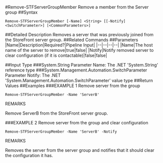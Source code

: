 #Remove-STFServerGroupMember
Remove a member from the Server group
##Syntax
```Remove-STFServerGroupMember [-Name] <String> [[-Notify] <SwitchParameter>] [<CommonParameters>]
```
##Detailed Description
Removes a server that was previously joined from the StoreFront server group.
##Related Commands
##Parameters
|Name|Description|Required?|Pipeline Input||--|--|--|--||Name|The host name of the server to remove|true|false||Notify|Notify removed server to clear configuration (if it is contactable)|false|false|##Input Type
###System.String
Parameter Name: The .NET 'System.String' reference type
###System.Management.Automation.SwitchParameter
Parameter Notify: The .NET 'System.Management.Automation.SwitchParameter' value type
##Return Values
##Examples
###EXAMPLE 1 Remove server from the group
```Remove-STFServerGroupMember -Name 'ServerB'
```
REMARKS

Remove ServerB from the StoreFront server group.
###EXAMPLE 2 Remove server from the group and clear configuration
```Remove-STFServerGroupMember -Name 'ServerB' -Notify
```
REMARKS

Removes the server from the server group and notifies that it should clear the configuration it has.
